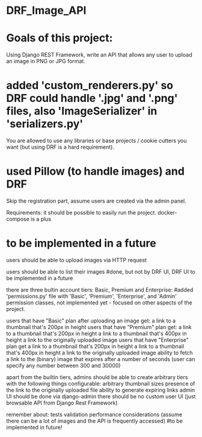 # DRF_Image_API

# Goals of this project:

Using Django REST Framework, write an API that allows any user to upload an image in PNG or JPG format.
# added 'custom_renderers.py' so DRF could handle '.jpg' and '.png' files, also 'ImageSerializer' in 'serializers.py'

You are allowed to use any libraries or base projects / cookie cutters you want (but using DRF is a hard requirement).
# used Pillow (to handle images) and DRF 

Skip the registration part, assume users are created via the admin panel. 

Requirements:
it should be possible to easily run the project. docker-compose is a plus
# to be implemented in a future

users should be able to upload images via HTTP request

users should be able to list their images
#done, but not by DRF UI, DRF UI to be implemented in a future

there are three bultin account tiers: Basic, Premium and Enterprise:
#added 'permissions.py' file with 'Basic', 'Premium', 'Enterprise', and 'Admin' permission classes, not implemented yet - focused on other aspects of the project.

  users that have "Basic" plan after uploading an image get: 
    a link to a thumbnail that's 200px in height
  users that have "Premium" plan get:
    a link to a thumbnail that's 200px in height
    a link to a thumbnail that's 400px in height
    a link to the originally uploaded image
  users that have "Enterprise" plan get
    a link to a thumbnail that's 200px in height
    a link to a thumbnail that's 400px in height
    a link to the originally uploaded image
  ability to fetch a link to the (binary) image that expires after a number of seconds (user can specify any number between 300 and 30000)

apart from the builtin tiers, admins should be able to create arbitrary tiers with the following things configurable:
  arbitrary thumbnail sizes
  presence of the link to the originally uploaded file
  ability to generate expiring links
  admin UI should be done via django-admin
  there should be no custom user UI (just browsable API from Django Rest Framework)

remember about:
  tests
  validation
  performance considerations (assume there can be a lot of images and the API is frequently accessed)
#to be implemented in future!
  
 

